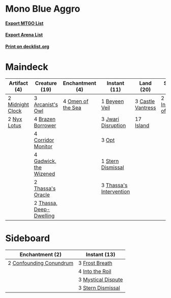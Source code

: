 # Mono Blue Aggro

#### [Export MTGO List](../collection/Mono%20Blue%20Aggro/Mono%20Blue%20Aggro.txt)
#### [Export Arena List](../collection/Mono%20Blue%20Aggro/Mono%20Blue%20Aggro_arena.txt)
#### [Print on decklist.org](http://decklist.org/?deckmain=3%09Arcanist's%20Owl%0A1%09Beyeen%20Veil%0A4%09Brazen%20Borrower%0A3%09Castle%20Vantress%0A4%09Corridor%20Monitor%0A4%09Gadwick,%20the%20Wizened%0A2%09Inscription%20of%20Insight%0A17%09Island%0A3%09Jwari%20Disruption%0A2%09Midnight%20Clock%0A2%09Nyx%20Lotus%0A4%09Omen%20of%20the%20Sea%0A3%09Opt%0A1%09Stern%20Dismissal%0A3%09Thassa's%20Intervention%0A2%09Thassa's%20Oracle%0A2%09Thassa,%20Deep-Dwelling&deckside=2%09Confounding%20Conundrum%0A3%09Frost%20Breath%0A4%09Into%20the%20Roil%0A3%09Mystical%20Dispute%0A3%09Stern%20Dismissal)
# Maindeck

|                                       Artifact (4)                                        |                                          Creature (19)                                           |                                      Enchantment (4)                                       |                                           Instant (11)                                           |                                         Land (20)                                          |                                            Sorcery (2)                                            |
|-------------------------------------------------------------------------------------------|--------------------------------------------------------------------------------------------------|--------------------------------------------------------------------------------------------|--------------------------------------------------------------------------------------------------|--------------------------------------------------------------------------------------------|---------------------------------------------------------------------------------------------------|
|2 [Midnight Clock](http://gatherer.wizards.com/Pages/Card/Details.aspx?multiverseid=473016)|3 [Arcanist's Owl](http://gatherer.wizards.com/Pages/Card/Details.aspx?multiverseid=473168)       |4 [Omen of the Sea](http://gatherer.wizards.com/Pages/Card/Details.aspx?multiverseid=476309)|1 [Beyeen Veil](http://gatherer.wizards.com/Pages/Card/Details.aspx?multiverseid=491673)          |3 [Castle Vantress](http://gatherer.wizards.com/Pages/Card/Details.aspx?multiverseid=473204)|2 [Inscription of Insight](http://gatherer.wizards.com/Pages/Card/Details.aspx?multiverseid=495611)|
|2 [Nyx Lotus](http://gatherer.wizards.com/Pages/Card/Details.aspx?multiverseid=476486)     |4 [Brazen Borrower](http://gatherer.wizards.com/Pages/Card/Details.aspx?multiverseid=473001)      |                                                                                            |3 [Jwari Disruption](http://gatherer.wizards.com/Pages/Card/Details.aspx?multiverseid=491693)     |17 [Island](http://gatherer.wizards.com/Pages/Card/Details.aspx?multiverseid=439857)        |                                                                                                   |
|                                                                                           |4 [Corridor Monitor](http://gatherer.wizards.com/Pages/Card/Details.aspx?multiverseid=473003)     |                                                                                            |3 [Opt](http://gatherer.wizards.com/Pages/Card/Details.aspx?multiverseid=442948)                  |                                                                                            |                                                                                                   |
|                                                                                           |4 [Gadwick, the Wizened](http://gatherer.wizards.com/Pages/Card/Details.aspx?multiverseid=473010) |                                                                                            |1 [Stern Dismissal](http://gatherer.wizards.com/Pages/Card/Details.aspx?multiverseid=476319)      |                                                                                            |                                                                                                   |
|                                                                                           |2 [Thassa's Oracle](http://gatherer.wizards.com/Pages/Card/Details.aspx?multiverseid=476324)      |                                                                                            |3 [Thassa's Intervention](http://gatherer.wizards.com/Pages/Card/Details.aspx?multiverseid=476323)|                                                                                            |                                                                                                   |
|                                                                                           |2 [Thassa, Deep-Dwelling](http://gatherer.wizards.com/Pages/Card/Details.aspx?multiverseid=476322)|                                                                                            |                                                                                                  |                                                                                            |                                                                                                   |


# Sideboard

|                                         Enchantment (2)                                          |                                        Instant (13)                                         |
|--------------------------------------------------------------------------------------------------|---------------------------------------------------------------------------------------------|
|2 [Confounding Conundrum](http://gatherer.wizards.com/Pages/Card/Details.aspx?multiverseid=495607)|3 [Frost Breath](http://gatherer.wizards.com/Pages/Card/Details.aspx?multiverseid=220284)    |
|                                                                                                  |4 [Into the Roil](http://gatherer.wizards.com/Pages/Card/Details.aspx?multiverseid=389560)   |
|                                                                                                  |3 [Mystical Dispute](http://gatherer.wizards.com/Pages/Card/Details.aspx?multiverseid=473020)|
|                                                                                                  |3 [Stern Dismissal](http://gatherer.wizards.com/Pages/Card/Details.aspx?multiverseid=476319) |

